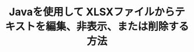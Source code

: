 ---
############################# Static ############################
layout: "auto-gen-gist"
draft: false
path: "ja/redaction/java/text/xlsx"
otherformats: CSV DOC DOCM DOCX DOT DOTM DOTX PDF POT POTM PPS PPSM PPSX PPT PPTM PPTX RTF XLS XLSM XLT XLTM XLTX  

############################# Head ############################
head_title: "Javaでの正確なフレーズ/正規表現によるXLSX テキストの編集"
head_description: "GroupDocs.Redactions Java APIを使用すると、開発者は、Javaの正確なフレーズまたは正規表現を介してPDF DOC DOCX RTF XLSX CSV PPT PPTXおよび画像からテキストを編集できます。"

############################# Header ############################
title: "Javaを使用して XLSXファイルからテキストを編集、非表示、または削除する方法"
description: "GroupDocs.Redactions Java APIを使用すると、ワード処理ドキュメント、ワークシート、プレゼンテーション、PDF、および画像から機密テキストを編集、非表示、または削除できます。"

################### SubMenu/Download Button #####################
button:
    enable: true

############################# About ############################
about:
    enable: true
    title: "テキスト編集とは何ですか？"
    content: |
        テキスト編集とは、デジタルドキュメントから機密または不要なテキストまたは情報を削除し、それを含むドキュメントまたは段落の残りの部分をそのまま残すプロセスです。 墨消しは、ユーザーと組織が機密情報を非表示にするか完全に削除することで保護するのに役立ちます。 GroupDocs.Redactionを使用すると、Java APIユーザーは、ワード処理ドキュメント、ワークシート、プレゼンテーション、PDF、およびラスターイメージファイルから機密テキストを編集、非表示、または削除できるようになりました。 APIは、ドキュメント内の個人情報を編集するためのさまざまなオプションとメソッドを提供します。 完全一致または正規表現を使用した検索と編集、テキスト（免除コード）またはグラフィック（色付きの長方形）の編集などをサポートします。 では、APIをダウンロードしてドキュメントの編集プロセスを自動化し、その基本機能と高度な機能を調べてみてはいかがでしょうか。

############################# Steps ############################
steps:
    enable: true
    block:
    - title_left: "XLSX Javaの正確なフレーズを編集"
      content_left: |
        GroupDocs.Redactionを使用すると、機密性の高いデータやプライベートなデータをドキュメントから簡単に編集できます。 最も一般的な編集のケースは、ドキュメントからテキストを削除することです。 

        次のコードを使用して、正確なフレーズを介してドキュメントの特定の部分にテキストの編集を適用できます。 これにより、ユーザーは個人の正確なフレーズ「MichalClark」を個人（または任意の免除コード）に置き換えることができます。

      title_right: "XLSXから機密データを削除する"
      content_right: |
        * [Redactor](https://apireference.groupdocs.com/redaction/java/com.groupdocs.redaction/Redactor) クラスのインスタンスを作成し、XLSX ファイルをアップロードします
        * ExactPhraseRedactionクラスの新しいインスタンスを使用してRedactor.applyメソッドを呼び出します
        * [ExactPhraseRedaction](https://apireference.groupdocs.com/redaction/java/com.groupdocs.redaction.redactions/ExactPhraseRedaction) のオブジェクトを使用してredactor.saveメソッドを呼び出します
        * redactor.saveメソッドを呼び出して、変更を保存します 

      gisthash: "3202859fc19b5dfd14e8f073b70a18f8"
      gistfile: "redact_exact_phrase.java"
      
    - title_left: "XLSX での大文字と小文字を区別するテキストの編集"
      content_left: |
        次の例では、ユーザーが正確なフェーズの大文字と小文字を区別する編集を実行して、ドキュメント内の特定のテキストのチャックを削除または非表示にすることができます。 デフォルトでは、正確なフェーズの検索は大文字と小文字を区別しません。 
        
      title_right: "Javaを介してケースセンシティブな編集を実行する"
      content_right: |
        * [Redactor](https://apireference.groupdocs.com/redaction/java/com.groupdocs.redaction/Redactor) クラスのインスタンスを作成し、XLSX ファイルをアップロードします
        * ExactPhraseRedactionクラスの新しいインスタンスを使用してRedactor.applyメソッドを呼び出します
        * [ExactPhraseRedaction](https://apireference.groupdocs.com/redaction/java/com.groupdocs.redaction.redactions/ExactPhraseRedaction) のオブジェクトを使用してredactor.saveメソッドを呼び出します
        * redactor.saveメソッドを呼び出して、変更を保存します 
        
      gisthash: "a43e3ce358f93df92373b5441bc579fb"
      gistfile: "case_sensitive_redaction.java"

    - title_left: "カラーボックスを介してXLSXのテキストを編集"
      content_left: |
        編集されたテキストを削除したり、そこに文字列を配置したりする代わりに、編集されたテキストの上にカラーボックスを配置することもできます。 この場合、一致したテキストが削除され、編集されたテキストの上に色付きの長方形が配置されます。
        
      title_right: "カラーボックスを使用してJavaでテキストを削除する"
      content_right: |
        * [Redactor](https://apireference.groupdocs.com/redaction/java/com.groupdocs.redaction/Redactor) クラスのインスタンスを作成し、XLSX ファイルをアップロードします
        * ExactPhraseRedactionクラスの新しいインスタンスを使用してRedactor.applyメソッドを呼び出します
        * [ExactPhraseRedaction](https://apireference.groupdocs.com/redaction/java/com.groupdocs.redaction.redactions/ExactPhraseRedaction) のオブジェクトを使用してredactor.saveメソッドを呼び出します
        * redactor.saveメソッドを呼び出して、変更を保存します 
        
      gisthash: "6d83e791388b6834a372dc90f4b455f6"
      gistfile: "redact_text_using_color_box.java"

    - title_left: "システム要求"
      content_left: |
        GroupDocs.Redaction for Java APIは、すべての主要なプラットフォームとオペレーティングシステムでサポートされています。 完全なシステム要件ガイドについては、[システム要件](https://docs.groupdocs.com/redaction/java/system-requirements) にアクセスしてください。以下のコードを実行する前に、システムに次の前提条件がインストールされていることを確認してください。 ：
        * オペレーティングシステム：Microsoft Windows、Linux、MacOS
        * 開発環境：NetBeans、Intellij IDEA、Eclipseなど
        * Javaランタイム環境：J2SE6.0以降
        * [Maven](https://repository.groupdocs.com/webapp/#/artifacts/browse/tree/General/repo/com/groupdocs/groupdocs-redaction) から最新バージョンのGroupDocs.Redaction for Javaを入手してください。
        
      title_right: "GroupDocs.Redactionを使用する理由"
      content_right: |
        * ユーザーがカスタムドキュメント形式と編集の種類を追加できるようにする
        * 機密情報を削除するために追加のソフトウェアは必要ありません
        * ページ範囲レンダリングドキュメントをPDFとして設定する機能
        * さまざまな種類のメタデータを編集する簡単な方法：作成者名、バージョン、タイトル、件名、説明など
        * ドキュメント情報の抽出-ファイルタイプ、ページ数など。

############################# Demos ############################
demos:
    enable: true
############################# More Formats ############################
more_formats:
    enable: true

############################# Back to top ###############################
back_to_top:
    enable: true
---
